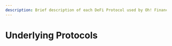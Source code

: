 ```yaml
---
description: Brief description of each DeFi Protocol used by Oh! Finance
---
```


# Underlying Protocols

